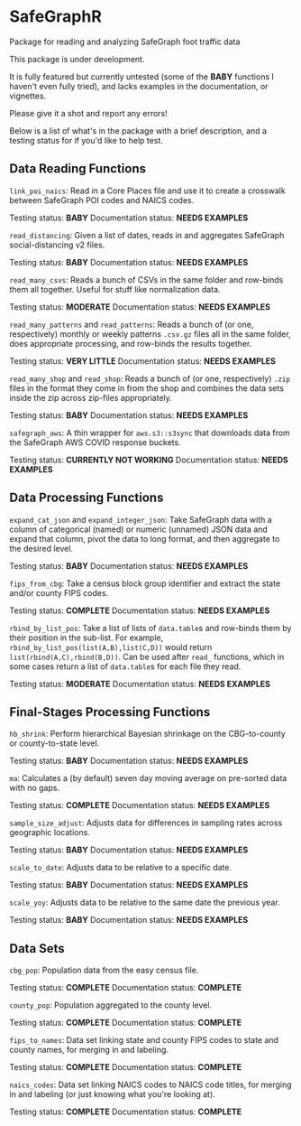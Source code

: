 # SafeGraphR
Package for reading and analyzing SafeGraph foot traffic data

This package is under development.

It is fully featured but currently untested (some of the **BABY** functions I haven't even fully tried), and lacks examples in the documentation, or vignettes.

Please give it a shot and report any errors!

Below is a list of what's in the package with a brief description, and a testing status for if you'd like to help test.

## Data Reading Functions

`link_poi_naics`: Read in a Core Places file and use it to create a crosswalk between SafeGraph POI codes and NAICS codes.

Testing status: **BABY**
Documentation status: **NEEDS EXAMPLES**

`read_distancing`: Given a list of dates, reads in and aggregates SafeGraph social-distancing v2 files.

Testing status: **BABY**
Documentation status: **NEEDS EXAMPLES**

`read_many_csvs`: Reads a bunch of CSVs in the same folder and row-binds them all together. Useful for stuff like normalization data.

Testing status: **MODERATE**
Documentation status: **NEEDS EXAMPLES**

`read_many_patterns` and `read_patterns`: Reads a bunch of (or one, respectively) monthly or weekly patterns `.csv.gz` files all in the same folder, does appropriate processing, and row-binds the results together.

Testing status: **VERY LITTLE**
Documentation status: **NEEDS EXAMPLES**

`read_many_shop` and `read_shop`: Reads a bunch of (or one, respectively) `.zip` files in the format they come in from the shop and combines the data sets inside the zip across zip-files appropriately.

Testing status: **BABY**
Documentation status: **NEEDS EXAMPLES**

`safegraph_aws`: A thin wrapper for `aws.s3::s3sync` that downloads data from the SafeGraph AWS COVID response buckets.

Testing status: **CURRENTLY NOT WORKING**
Documentation status: **NEEDS EXAMPLES**



## Data Processing Functions

`expand_cat_json` and `expand_integer_json`: Take SafeGraph data with a column of categorical (named) or numeric (unnamed) JSON data and expand that column, pivot the data to long format, and then aggregate to the desired level.

Testing status: **BABY**
Documentation status: **NEEDS EXAMPLES**

`fips_from_cbg`: Take a census block group identifier and extract the state and/or county FIPS codes.

Testing status: **COMPLETE**
Documentation status: **NEEDS EXAMPLES**

`rbind_by_list_pos`: Take a list of lists of `data.table`s and row-binds them by their position in the sub-list. For example, `rbind_by_list_pos(list(A,B),list(C,D))` would return `list(rbind(A,C),rbind(B,D))`. Can be used after `read_` functions, which in some cases return a list of `data.table`s for each file they read.

Testing status: **MODERATE**
Documentation status: **NEEDS EXAMPLES**

## Final-Stages Processing Functions

`hb_shrink`: Perform hierarchical Bayesian shrinkage on the CBG-to-county or county-to-state level.

Testing status: **BABY**
Documentation status: **NEEDS EXAMPLES**

`ma`: Calculates a (by default) seven day moving average on pre-sorted data with no gaps.

Testing status: **COMPLETE**
Documentation status: **NEEDS EXAMPLES**

`sample_size_adjust`: Adjusts data for differences in sampling rates across geographic locations.

Testing status: **BABY**
Documentation status: **NEEDS EXAMPLES**

`scale_to_date`: Adjusts data to be relative to a specific date.

Testing status: **BABY**
Documentation status: **NEEDS EXAMPLES**

`scale_yoy`: Adjusts data to be relative to the same date the previous year.

Testing status: **BABY**
Documentation status: **NEEDS EXAMPLES**

## Data Sets

`cbg_pop`: Population data from the easy census file.

Testing status: **COMPLETE**
Documentation status: **COMPLETE**

`county_pop`: Population aggregated to the county level.

Testing status: **COMPLETE**
Documentation status: **COMPLETE**

`fips_to_names`: Data set linking state and county FIPS codes to state and county names, for merging in and labeling.

Testing status: **COMPLETE**
Documentation status: **COMPLETE**

`naics_codes`: Data set linking NAICS codes to NAICS code titles, for merging in and labeling (or just knowing what you're looking at).

Testing status: **COMPLETE**
Documentation status: **COMPLETE**
